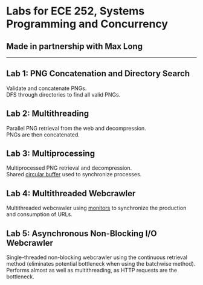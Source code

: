 # Labs for ECE 252, Systems Programming and Concurrency
## Made in partnership with Max Long

---

## Lab 1: PNG Concatenation and Directory Search
Validate and concatenate PNGs.  
DFS through directories to find all valid PNGs.  

## Lab 2: Multithreading
Parallel PNG retrieval from the web and decompression.  
PNGs are then concatenated.  

## Lab 3: Multiprocessing
Multiprocessed PNG retrieval and decompression.  
Shared [circular buffer](https://en.wikipedia.org/wiki/Circular_buffer) used to synchronize processes.  

## Lab 4: Multithreaded Webcrawler
Multithreaded webcrawler using [monitors](https://en.wikipedia.org/wiki/Monitor_(synchronization)) to synchronize the production and consumption of URLs.  

## Lab 5: Asynchronous Non-Blocking I/O Webcrawler
Single-threaded non-blocking webcrawler using the continuous retrieval method (eliminates potential bottleneck when using the batchwise method).  
Performs almost as well as multithreading, as HTTP requests are the bottleneck.  
